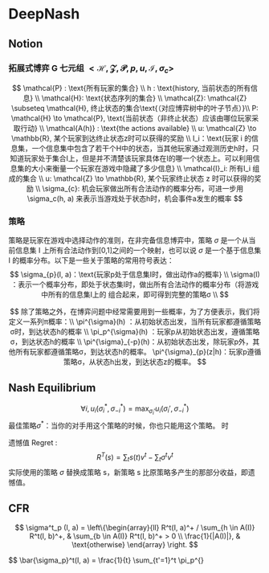 # DeepNash

## Notion

### 拓展式博弈 G 七元组 $< \mathcal{H}, \mathcal{Z}, \mathcal{P}, p, u, \mathcal{I}, \sigma_c >$

$$
\mathcal{P} : \text{所有玩家的集合} \\
h : \text{history, 当前状态的所有信息} \\
\mathcal{H}: \text{状态序列的集合} \\
\mathcal{Z}: \mathcal{Z} \subseteq \mathcal{H}, 终止状态的集合\text{（对应博弈树中的叶子节点）}\\
P: \mathcal{H} \to \mathcal{P}, \text{当前状态（非终止状态）应该由哪位玩家采取行动} \\
\mathcal{A(h)} : \text{the actions available} \\
u: \mathcal{Z} \to \mathbb{R}, 某个玩家到达终止状态z时可以获得的奖励 \\
I_i：\text{玩家 i 的信息集，一个信息集中包含了若干个H中的状态，当其他玩家通过观测历史h时，只知道玩家处于集合I上，但是并不清楚该玩家具体在I的哪一个状态上。可以利用信息集的大小来衡量一个玩家在游戏中隐藏了多少信息} \\
\mathcal{I}_i: 所有I_i 组成的集合 \\
u: \mathcal{Z} \to \mathbb{R}, 某个玩家终止状态 z 时可以获得的奖励 \\
\sigma_{c}: 机会玩家做出所有合法动作的概率分布，可进一步用 \sigma_c(h, a) 来表示当游戏处于状态h时，机会事件a发生的概率
$$

### 策略
策略是玩家在游戏中选择动作的准则，在非完备信息博弈中，策略 $\sigma$ 是一个从当前信息集 I 上所有合法动作到[0,1]之间的一个映射，也可以说 $\sigma$ 是一个基于信息集 I 的概率分布。以下是一些关于策略的常用符号表达：
$$
\sigma_{p}(I, a)：\text{玩家p处于信息集I时，做出动作a的概率} \\
\sigma(I) ：表示一个概率分布，即处于状态集I时，做出所有合法动作的概率分布（将游戏中所有的信息集I上的  组合起来，即可得到完整的策略σ \\
$$

$$
除了策略之外，在博弈问题中经常需要用到一些概率，为了方便表示，我们将定义一系列π概率：\\
\pi^{\sigma}(h) ：从初始状态出发，当所有玩家都遵循策略σ时，到达状态h的概率 \\
\pi_p^{\sigma}(h) ：玩家p从初始状态出发，遵循策略σ，到达状态h的概率 \\
\pi^{\sigma}_{-p}(h)：从初始状态出发，除玩家p外，其他所有玩家都遵循策略σ，到达状态h的概率。
\pi^{\sigma}_{p}(z|h)：玩家p遵循策略σ，从状态h出发，到达状态z的概率。
$$

## Nash Equilibrium
$$
\forall i, u_i(\sigma^*_i, \sigma^*_{-i}) = \max_{\sigma_i'} u_i (\sigma_i', \sigma_{-i}^*)
$$
最佳策略$\sigma^*$：当你的对手用这个策略的时候，你也只能用这个策略。
时

遗憾值 Regret : 
$$
R^T(s) = \sum_{t} s(t) v^t - \sum_t \sigma^t v^t
$$
实际使用的策略 $\sigma$ 替换成策略 s，新策略 s 比原策略多产生的那部分收益，即遗憾值。

## CFR
<!-- $$
\left\{\begin{array}{ll}{50 \frac{\partial u}{\partial t}=\frac{\partial^{2} u}{\partial x^{2}}+2 e^{\frac{t}{50}} \sin (1-x),} & {(x, t) \in \Omega_{T}} \\ {u(x, 0)=\sin (1-x),} & {0 \leq x \leq 1} \\ {u_{x}^{\prime}(0, t)=u(0, t)-e^{\frac{t}{50}}(\sin (1)+\cos (1)),} & {0<t \leq T} \\ {u(1, t)=0,} & {0<t \leq T}\end{array}\right.
$$ -->

$$
\sigma^t_p (I, a) = \left\{\begin{array}{ll}
    R^t(I, a)^+ / \sum_{h \in A(I)} R^t(I, b)^+, & \sum_{b \in A(I)} R^t(I, b)^+ > 0 \\
    \frac{1}{|A(I)|}, & \text{otherwise}
\end{array} \right.
$$

$$
\bar{\sigma_p}^t(I, a) = \frac{1}{t} \sum_{t'=1}^t \pi_p^{}